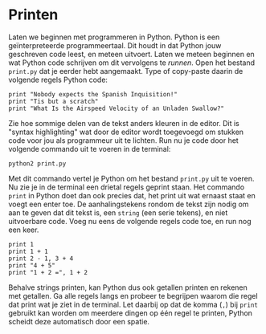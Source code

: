 # Printen

Laten we beginnen met programmeren in Python. Python is een geïnterpreteerde programmeertaal. Dit houdt in dat Python jouw geschreven code leest, en meteen uitvoert. Laten we meteen beginnen en wat Python code schrijven om dit vervolgens te *runnen*. Open het bestand `print.py` dat je eerder hebt aangemaakt. Type of copy-paste daarin de volgende regels Python code:


	print "Nobody expects the Spanish Inquisition!"
	print "Tis but a scratch"
	print "What Is the Airspeed Velocity of an Unladen Swallow?"


Zie hoe sommige delen van de tekst anders kleuren in de editor. Dit is "syntax highlighting" wat door de editor wordt toegevoegd om stukken code voor jou als programmeur uit te lichten. Run nu je code door het volgende commando uit te voeren in de terminal:


	python2 print.py


Met dit commando vertel je Python om het bestand `print.py` uit te voeren. Nu zie je in de terminal een drietal regels geprint staan. Het commando `print` in Python doet dan ook precies dat, het print uit wat ernaast staat en voegt een enter toe. De aanhalingstekens rondom de tekst zijn nodig om aan te geven dat dit tekst is, een `string` (een serie tekens), en niet uitvoerbare code. Voeg nu eens de volgende regels code toe, en run nog een keer.


	print 1
	print 1 + 1
	print 2 - 1, 3 + 4
	print "4 + 5"
	print "1 + 2 =", 1 + 2


Behalve strings printen, kan Python dus ook getallen printen en rekenen met getallen. Ga alle regels langs en probeer te begrijpen waarom die regel dat print wat je ziet in de terminal. Let daarbij op dat de komma (`,`) bij `print` gebruikt kan worden om meerdere dingen op één regel te printen, Python scheidt deze automatisch door een spatie.